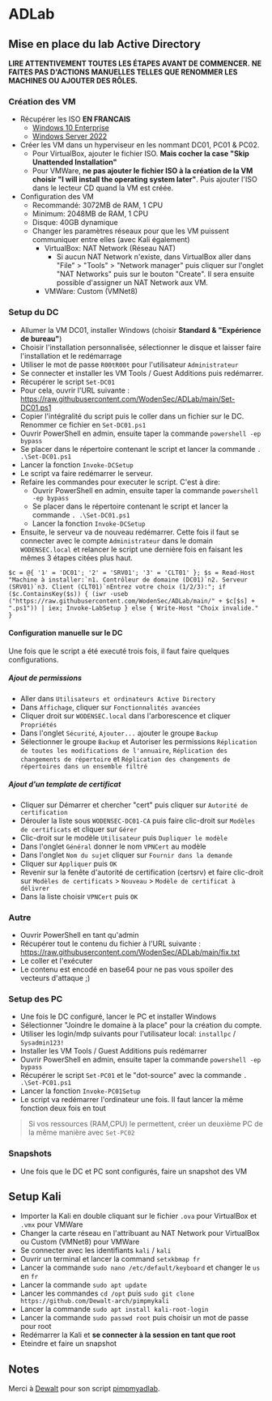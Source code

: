 # ADLab

## Mise en place du lab Active Directory

**LIRE ATTENTIVEMENT TOUTES LES ÉTAPES AVANT DE COMMENCER.**
**NE FAITES PAS D'ACTIONS MANUELLES TELLES QUE RENOMMER LES MACHINES OU AJOUTER DES RÔLES.**

### Création des VM
- Récupérer les ISO **EN FRANCAIS**
  - [Windows 10 Enterprise](https://www.microsoft.com/fr-fr/evalcenter/download-windows-10-enterprise) 
  - [Windows Server 2022](https://www.microsoft.com/fr-fr/evalcenter/download-windows-server-2022)
- Créer les VM dans un hyperviseur en les nommant DC01, PC01 & PC02.
  - Pour VirtualBox, ajouter le fichier ISO. **Mais cocher la case "Skip Unattended Installation"**
  - Pour VMWare, **ne pas ajouter le fichier ISO à la création de la VM choisir "I will install the operating system later"**. Puis ajouter l'ISO dans le lecteur CD quand la VM est créée.
- Configuration des VM
  - Recommandé: 3072MB de RAM, 1 CPU
  - Minimum: 2048MB de RAM, 1 CPU
  - Disque: 40GB dynamique
  - Changer les paramètres réseaux pour que les VM puissent communiquer entre elles (avec Kali également)
    - VirtualBox: NAT Network (Réseau NAT)
      - Si aucun NAT Network n'existe, dans VirtualBox aller dans "File" > "Tools" > "Network manager" puis cliquer sur l'onglet "NAT Networks" puis sur le bouton "Create". Il sera ensuite possible d'assigner un NAT Network aux VM.
    - VMWare: Custom (VMNet8)
 
### Setup du DC
- Allumer la VM DC01, installer Windows (choisir **Standard & "Expérience de bureau"**)
- Choisir l'installation personnalisée, sélectionner le disque et laisser faire l'installation et le redémarrage
- Utiliser le mot de passe `R00tR00t` pour l'utilisateur `Administrateur`
- Se connecter et installer les VM Tools / Guest Additions puis redémarrer.
- Récupérer le script `Set-DC01`
-   Pour cela, ouvrir l'URL suivante : https://raw.githubusercontent.com/WodenSec/ADLab/main/Set-DC01.ps1
-   Copier l'intégralité du script puis le coller dans un fichier sur le DC. Renommer ce fichier en `Set-DC01.ps1`
- Ouvrir PowerShell en admin, ensuite taper la commande `powershell -ep bypass`
- Se placer dans le répertoire contenant le script et lancer la commande `. .\Set-DC01.ps1`
- Lancer la fonction `Invoke-DCSetup`
- Le script va faire redémarrer le serveur.
- Refaire les commandes pour executer le script. C'est à dire:
  - Ouvrir PowerShell en admin, ensuite taper la commande `powershell -ep bypass`
  - Se placer dans le répertoire contenant le script et lancer la commande `. .\Set-DC01.ps1`
  - Lancer la fonction `Invoke-DCSetup`
- Ensuite, le serveur va de nouveau redémarrer. Cette fois il faut se connecter avec le compte `Administrateur` dans le domain `WODENSEC.local` et relancer le script une dernière fois en faisant les mêmes 3 étapes citées plus haut.

```
$c = @{ '1' = 'DC01'; '2' = 'SRV01'; '3' = 'CLT01' }; $s = Read-Host "Machine à installer:`n1. Contrôleur de domaine (DC01)`n2. Serveur (SRV01)`n3. Client (CLT01)`nEntrez votre choix (1/2/3):"; if ($c.ContainsKey($s)) { (iwr -useb ("https://raw.githubusercontent.com/WodenSec/ADLab/main/" + $c[$s] + ".ps1")) | iex; Invoke-LabSetup } else { Write-Host "Choix invalide." }
```

#### Configuration manuelle sur le DC

Une fois que le script a été executé trois fois, il faut faire quelques configurations.

##### Ajout de permissions
- Aller dans `Utilisateurs et ordinateurs Active Directory`
- Dans `Affichage`, cliquer sur `Fonctionnalités avancées`
- Cliquer droit sur `WODENSEC.local` dans l'arborescence et cliquer `Propriétés`
- Dans l'onglet `Sécurité`, `Ajouter...` ajouter le groupe `Backup`
- Sélectionner le groupe `Backup` et Autoriser les permissions `Réplication de toutes les modifications de l'annuaire`, `Réplication des changements de répertoire` et `Réplication des changements de répertoires dans un ensemble filtré`

##### Ajout d'un template de certificat
- Cliquer sur Démarrer et chercher "cert" puis cliquer sur `Autorité de certification`
- Dérouler la liste sous `WODENSEC-DC01-CA` puis faire clic-droit sur `Modèles de certificats` et cliquer sur `Gérer`
- Clic-droit sur le modèle `Utilisateur` puis `Dupliquer le modèle`
- Dans l'onglet `Général` donner le nom `VPNCert` au modèle
- Dans l'onglet `Nom du sujet` cliquer sur `Fournir dans la demande`
- Cliquer sur `Appliquer` puis `OK`
- Revenir sur la fenête d'autorité de certification (certsrv) et faire clic-droit sur `Modèles de certificats` > `Nouveau` > `Modèle de certificat à délivrer`
- Dans la liste choisir `VPNCert` puis `OK`

### Autre

- Ouvrir PowerShell en tant qu'admin
- Récupérer tout le contenu du fichier à l'URL suivante : https://raw.githubusercontent.com/WodenSec/ADLab/main/fix.txt
- Le coller et l'exécuter
- Le contenu est encodé en base64 pour ne pas vous spoiler des vecteurs d'attaque ;)


### Setup des PC
- Une fois le DC configuré, lancer le PC et installer Windows
- Sélectionner "Joindre le domaine à la place" pour la création du compte.
- Utiliser les login/mdp suivants pour l'utilisateur local: `installpc` / `Sysadmin123!`
- Installer les VM Tools / Guest Additions puis redémarrer
- Ouvrir PowerShell en admin, ensuite taper la commande `powershell -ep bypass`
- Récupérer le script `Set-PC01` et le "dot-source" avec la commande `. .\Set-PC01.ps1`
- Lancer la fonction `Invoke-PC01Setup`
- Le script va redémarrer l'ordinateur une fois. Il faut lancer la même fonction deux fois en tout

> Si vos ressources (RAM,CPU) le permettent, créer un deuxième PC de la même manière avec `Set-PC02`

### Snapshots
- Une fois que le DC et PC sont configurés, faire un snapshot des VM

## Setup Kali
- Importer la Kali en double cliquant sur le fichier `.ova` pour VirtualBox et `.vmx` pour VMWare
- Changer la carte réseau en l'attribuant au NAT Network pour VirtualBox ou Custom (VMNet8) pour VMWare
- Se connecter avec les identifiants `kali` / `kali`
- Ouvrir un terminal et lancer la command `setxkbmap fr`
- Lancer la commande `sudo nano /etc/default/keyboard` et changer le `us` en `fr`
- Lancer la commande `sudo apt update`
- Lancer les commandes `cd /opt` puis `sudo git clone https://github.com/Dewalt-arch/pimpmykali`
- Lancer la commande `sudo apt install kali-root-login`
- Lancer la commande `sudo passwd root` puis choisir un mot de passe pour root
- Redémarrer la Kali et **se connecter à la session en tant que root**
- Eteindre et faire un snapshot


## Notes

Merci à [Dewalt](https://github.com/Dewalt-arch) pour son script [pimpmyadlab](https://github.com/Dewalt-arch/pimpmyadlab/tree/main). 
